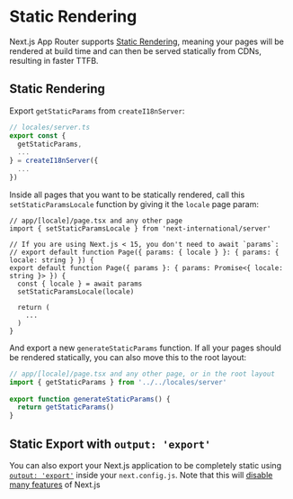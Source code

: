 # Static Rendering

Next.js App Router supports [Static Rendering](https://nextjs.org/docs/app/building-your-application/rendering/server-components#static-rendering-default), meaning your pages will be rendered at build time and can then be served statically from CDNs, resulting in faster TTFB.

## Static Rendering

Export `getStaticParams` from `createI18nServer`:

```ts {3}
// locales/server.ts
export const {
  getStaticParams,
  ...
} = createI18nServer({
  ...
})
```

Inside all pages that you want to be statically rendered, call this `setStaticParamsLocale` function by giving it the `locale` page param:

```tsx {2,4-5}
// app/[locale]/page.tsx and any other page
import { setStaticParamsLocale } from 'next-international/server'

// If you are using Next.js < 15, you don't need to await `params`:
// export default function Page({ params: { locale } }: { params: { locale: string } }) {
export default function Page({ params }: { params: Promise<{ locale: string }> }) {
  const { locale } = await params
  setStaticParamsLocale(locale)

  return (
    ...
  )
}
```

And export a new `generateStaticParams` function. If all your pages should be rendered statically, you can also move this to the root layout:

```ts {2,4-6}
// app/[locale]/page.tsx and any other page, or in the root layout
import { getStaticParams } from '../../locales/server'
 
export function generateStaticParams() {
  return getStaticParams()
}
```


## Static Export with `output: 'export'`

You can also export your Next.js application to be completely static using [`output: 'export'`](https://nextjs.org/docs/app/building-your-application/deploying/static-exports) inside your `next.config.js`. Note that this will [disable many features](https://nextjs.org/docs/app/building-your-application/deploying/static-exports#unsupported-features) of Next.js
